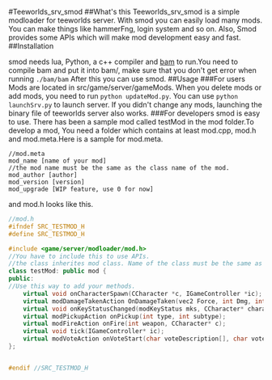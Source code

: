 #Teeworlds\_srv\_smod
##What's this
Teeworlds\_srv\_smod is a simple modloader for teeworlds server. With smod you can easily load many mods. You can make things like hammerFng, login system and so on. Also, Smod provides some APIs which will make mod development easy and fast.
##Installation

smod needs lua, Python, a c++ compiler and [bam](https://github.com/matricks/bam "bam") to run.You need to compile bam and put it into bam/, make sure that you don't get error when running
`
./bam/bam
`
After this you can use smod.
##Usage
###For users
Mods are located in src/game/server/gameMods.
When you delete mods or add mods, you need to run `python updateMod.py`. You can use `python launchSrv.py` to launch server. If you didn't change any mods, launching the binary file of teeworlds server also works.
###For developers
smod is easy to use. There has been a sample mod called testMod in the mod folder.To develop a mod, You need a folder which contains at least mod.cpp, mod.h and mod.meta.Here is a sample for mod.meta.
```
//mod.meta
mod_name [name of your mod]
//the mod name must be the same as the class name of the mod.
mod_author [author]
mod_version [version]
mod_upgrade [WIP feature, use 0 for now]
```
and mod.h looks like this.
```cpp
//mod.h
#ifndef SRC_TESTMOD_H
#define SRC_TESTMOD_H

#include <game/server/modloader/mod.h>
//You have to include this to use APIs.
//the class inherites mod class. Name of the class must be the same as your mod_name
class testMod: public mod {
public:
//Use this way to add your methods.
    virtual void onCharacterSpawn(CCharacter *c, IGameController *ic);
    virtual modDamageTakenAction OnDamageTaken(vec2 Force, int Dmg, int From, int Weapon, CCharacter *cch);
    virtual void onKeyStatusChanged(modKeyStatus mks, CCharacter* character);
    virtual modPickupAction onPickup(int type, int subtype);
    virtual modFireAction onFire(int weapon, CCharacter* c);
    virtual void tick(IGameController* ic);
    virtual modVoteAction onVoteStart(char voteDescription[], char voteCommand[], int voteCreator, CGameContext* gameserver);
};


#endif //SRC_TESTMOD_H
```

